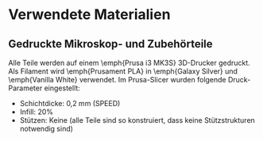 # Verwendete Materialien 

## Gedruckte Mikroskop- und Zubehörteile

Alle Teile werden auf einem \emph{Prusa i3 MK3S} 3D-Drucker gedruckt. Als Filament wird \emph{Prusament PLA} in \emph{Galaxy Silver} und \emph{Vanilla White} verwendet.
Im Prusa-Slicer wurden folgende Druck-Parameter eingestellt:
* Schichtdicke: 0,2 mm (SPEED)
* Infill: 20\%
* Stützen: Keine (alle Teile sind so konstruiert, dass keine Stützstrukturen notwendig sind)

